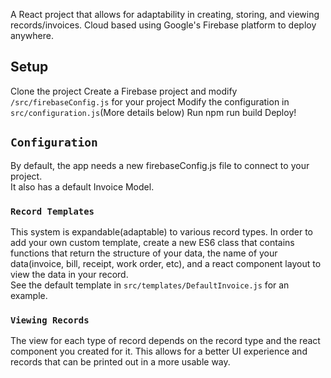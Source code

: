 A React project that allows for adaptability in creating, storing, and viewing records/invoices.
Cloud based using Google's Firebase platform to deploy anywhere.

## Setup

Clone the project
Create a Firebase project and modify `/src/firebaseConfig.js` for your project
Modify the configuration in  `src/configuration.js`(More details below)
Run npm run build
Deploy!

## `Configuration`

By default, the app needs a new firebaseConfig.js file to connect to your project. <br/>
It also has a default Invoice Model.

### `Record Templates`

This system is expandable(adaptable) to various record types. In order to add your own
custom template, create a new ES6 class that contains functions that return the structure
of your data, the name of your data(invoice, bill, receipt, work order, etc), and a
react component layout to view the data in your record.
<br/>
See the default template in `src/templates/DefaultInvoice.js` for an example.

### `Viewing Records`

The view for each type of record depends on the record type and the react component
you created for it. This allows for a better UI experience and records that can be
printed out in a more usable way.
